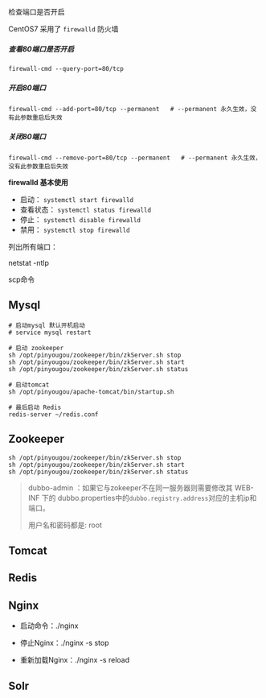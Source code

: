 

检查端口是否开启

CentOS7 采用了 `firewalld` 防火墙

##### 查看80端口是否开启

```
firewall-cmd --query-port=80/tcp
```

##### 开启80端口

```
firewall-cmd --add-port=80/tcp --permanent   # --permanent 永久生效，没有此参数重启后失效
```

##### 关闭80端口

```
firewall-cmd --remove-port=80/tcp --permanent   # --permanent 永久生效，没有此参数重启后失效
```



**firewalld 基本使用**

- 启动： `systemctl start firewalld`
- 查看状态： `systemctl status firewalld`
- 停止： `systemctl disable firewalld`
- 禁用： `systemctl stop firewalld`



列出所有端口：

netstat -ntlp



scp命令









## Mysql



```shell
# 启动mysql 默认开机启动
# service mysql restart

# 启动 zookeeper
sh /opt/pinyougou/zookeeper/bin/zkServer.sh stop
sh /opt/pinyougou/zookeeper/bin/zkServer.sh start
sh /opt/pinyougou/zookeeper/bin/zkServer.sh status

# 启动tomcat
sh /opt/pinyougou/apache-tomcat/bin/startup.sh

# 最后启动 Redis
redis-server ~/redis.conf
```







## Zookeeper





```shell
sh /opt/pinyougou/zookeeper/bin/zkServer.sh stop
sh /opt/pinyougou/zookeeper/bin/zkServer.sh start
sh /opt/pinyougou/zookeeper/bin/zkServer.sh status
```





> dubbo-admin ：如果它与zokeeper不在同一服务器则需要修改其 WEB-INF 下的 dubbo.properties中的`dubbo.registry.address`对应的主机ip和端口。
>
> 用户名和密码都是: root





## Tomcat







## Redis







## Nginx



-  	启动命令：./nginx

-  	停止Nginx：./nginx 	-s stop
-  	重新加载Nginx：./nginx 	-s reload







## Solr









